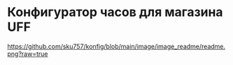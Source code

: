 # Конфигуратор часов для магазина UFF
https://github.com/sku757/konfig/blob/main/image/image_readme/readme.png?raw=true